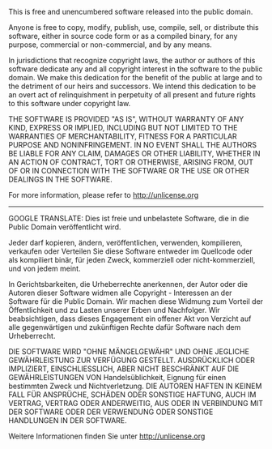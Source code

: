 This is free and unencumbered software released into the public domain.

Anyone is free to copy, modify, publish, use, compile, sell, or
distribute this software, either in source code form or as a compiled
binary, for any purpose, commercial or non-commercial, and by any
means.

In jurisdictions that recognize copyright laws, the author or authors
of this software dedicate any and all copyright interest in the
software to the public domain. We make this dedication for the benefit
of the public at large and to the detriment of our heirs and
successors. We intend this dedication to be an overt act of
relinquishment in perpetuity of all present and future rights to this
software under copyright law.

THE SOFTWARE IS PROVIDED "AS IS", WITHOUT WARRANTY OF ANY KIND,
EXPRESS OR IMPLIED, INCLUDING BUT NOT LIMITED TO THE WARRANTIES OF
MERCHANTABILITY, FITNESS FOR A PARTICULAR PURPOSE AND NONINFRINGEMENT.
IN NO EVENT SHALL THE AUTHORS BE LIABLE FOR ANY CLAIM, DAMAGES OR
OTHER LIABILITY, WHETHER IN AN ACTION OF CONTRACT, TORT OR OTHERWISE,
ARISING FROM, OUT OF OR IN CONNECTION WITH THE SOFTWARE OR THE USE OR
OTHER DEALINGS IN THE SOFTWARE.

For more information, please refer to <http://unlicense.org>

------------------------------------------------------------

GOOGLE TRANSLATE:
Dies ist freie und unbelastete Software, die in die Public Domain veröffentlicht wird.

Jeder darf kopieren, ändern, veröffentlichen, verwenden, kompilieren, verkaufen oder
Verteilen Sie diese Software entweder im Quellcode oder als kompiliert
binär, für jeden Zweck, kommerziell oder nicht-kommerziell, und von jedem
meint.

In Gerichtsbarkeiten, die Urheberrechte anerkennen, der Autor oder die Autoren
dieser Software widmen alle Copyright - Interessen an der
Software für die Public Domain. Wir machen diese Widmung zum Vorteil
der Öffentlichkeit und zu Lasten unserer Erben und
Nachfolger. Wir beabsichtigen, dass dieses Engagement ein offener Akt von
Verzicht auf alle gegenwärtigen und zukünftigen Rechte dafür
Software nach dem Urheberrecht.

DIE SOFTWARE WIRD "OHNE MÄNGELGEWÄHR" UND OHNE JEGLICHE GEWÄHRLEISTUNG ZUR VERFÜGUNG GESTELLT.
AUSDRÜCKLICH ODER IMPLIZIERT, EINSCHLIESSLICH, ABER NICHT BESCHRÄNKT AUF DIE GEWÄHRLEISTUNGEN VON
Handelsüblichkeit, Eignung für einen bestimmten Zweck und Nichtverletzung.
DIE AUTOREN HAFTEN IN KEINEM FALL FÜR ANSPRÜCHE, SCHÄDEN ODER
SONSTIGE HAFTUNG, AUCH IM VERTRAG, VERTRAG ODER ANDERWEITIG,
AUS ODER IN VERBINDUNG MIT DER SOFTWARE ODER DER VERWENDUNG ODER
SONSTIGE HANDLUNGEN IN DER SOFTWARE.

Weitere Informationen finden Sie unter <http://unlicense.org>
